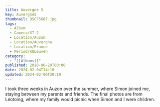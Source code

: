 ```yaml
---
title: Auvergne 5
key: Auvergne5
thumbnail: DSCF5667.jpg
tags:
  - Album
  - Camera/XT-2
  - Location/Auzon
  - Location/Auvergne
  - Location/France
  - Period/KULeuven
category:
  - "[[Albums]]"
published: 2018-06-29T00:00
date: 2024-02-04T14:18
updated: 2024-02-06T20:19
---
```

I took three weeks in Auzon over the summer, where Simon joined me, staying between my parents and friends. The final photos are from Léotoing, where my family would picnic when Simon and I were children.
